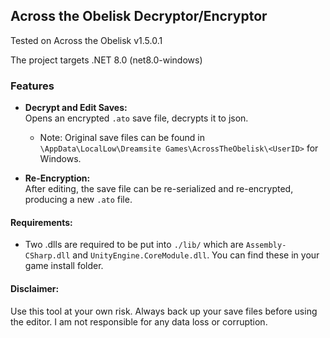 ## Across the Obelisk Decryptor/Encryptor

Tested on Across the Obelisk v1.5.0.1

The project targets .NET 8.0 (net8.0-windows)

### Features

- **Decrypt and Edit Saves:**  
  Opens an encrypted `.ato` save file, decrypts it to json.
  - Note: Original save files can be found in `\AppData\LocalLow\Dreamsite Games\AcrossTheObelisk\<UserID>` for Windows.
  
- **Re-Encryption:**  
  After editing, the save file can be re-serialized and re-encrypted, producing a new `.ato` file.

#### Requirements:
 - Two .dlls are required to be put into `./lib/` which are `Assembly-CSharp.dll` and `UnityEngine.CoreModule.dll`. You can find these in your game install folder.


#### Disclaimer:
Use this tool at your own risk. Always back up your save files before using the editor. I am not responsible for any data loss or corruption.


